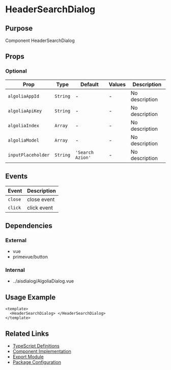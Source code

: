# HeaderSearchDialog

## Purpose

Component HeaderSearchDialog

## Props

### Optional

| Prop               | Type     | Default          | Values | Description    |
| ------------------ | -------- | ---------------- | ------ | -------------- |
| `algoliaAppId`     | `String` | -                | -      | No description |
| `algoliaApiKey`    | `String` | -                | -      | No description |
| `algoliaIndex`     | `Array`  | -                | -      | No description |
| `algoliaModel`     | `Array`  | -                | -      | No description |
| `inputPlaceholder` | `String` | `'Search Azion'` | -      | No description |

## Events

| Event   | Description |
| ------- | ----------- |
| `close` | close event |
| `click` | click event |

## Dependencies

### External

- vue
- primevue/button

### Internal

- ../aisdialog/AlgoliaDialog.vue

## Usage Example

```vue
<template>
  <HeaderSearchDialog> </HeaderSearchDialog>
</template>
```

## Related Links

- [TypeScript Definitions](./HeaderSearchDialog.d.ts)
- [Component Implementation](./HeaderSearchDialog.vue)
- [Export Module](./headersearchdialog.js)
- [Package Configuration](./package.json)

